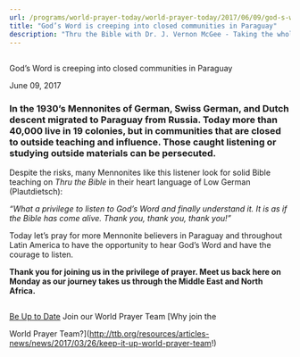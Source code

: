 ```yaml
---
url: /programs/world-prayer-today/world-prayer-today/2017/06/09/god-s-word-is-creeping-into-closed-communities-in-paraguay
title: "God’s Word is creeping into closed communities in Paraguay"
description: "Thru the Bible with Dr. J. Vernon McGee - Taking the whole Word to the whole world"
---
```







## 
 God’s Word is creeping into closed communities in Paraguay


June 09, 2017




### In the 1930’s Mennonites of German, Swiss German, and Dutch descent migrated to Paraguay from Russia. Today more than 40,000 live in 19 colonies, but in communities that are closed to outside teaching and influence. Those caught listening or studying outside materials can be persecuted.


Despite the risks, many Mennonites like this listener look for solid Bible teaching on *Thru the Bible* in their heart language of Low German (Plautdietsch): 


*“What a privilege to listen to God’s Word and finally understand it. It is as if the Bible has come alive. Thank you, thank you, thank you!”*


Today let’s pray for more Mennonite believers in Paraguay and throughout Latin America to have the opportunity to hear God’s Word and have the courage to listen. 


**Thank you for joining us in the privilege of prayer. Meet us back here on Monday as our journey takes us through the Middle East and North Africa.** 





## 




[Be Up to Date](http://feeds.feedburner.com/WorldPrayerToday "World Prayer Today RSS Feed")
Join our World Prayer Team
[Why join the  

World Prayer Team?](http://ttb.org/resources/articles-news/news/2017/03/26/keep-it-up-world-prayer-team!)




